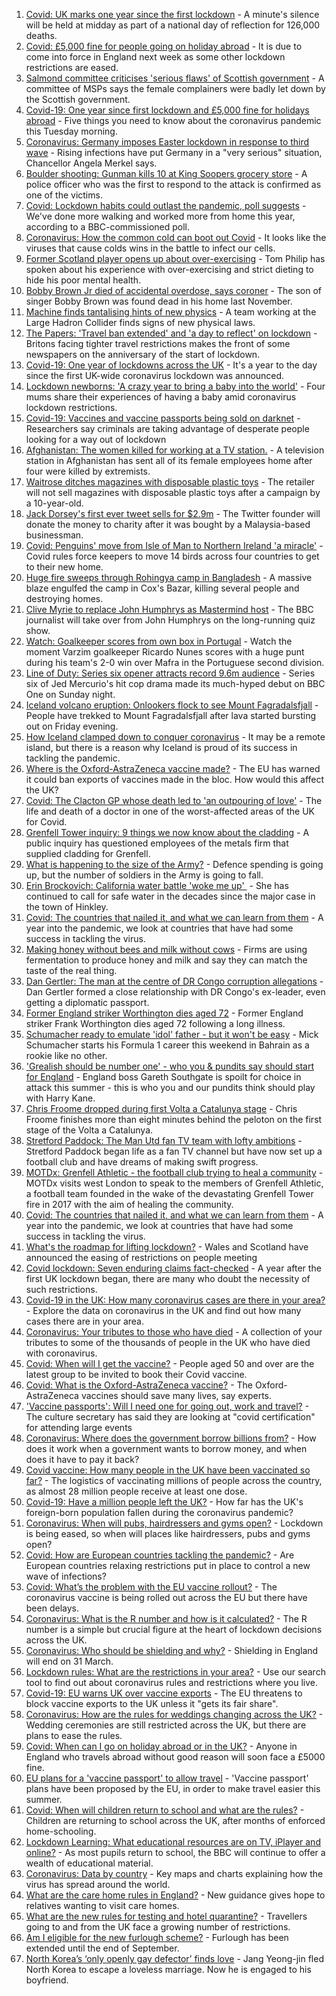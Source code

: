 1. [Covid: UK marks one year since the first lockdown](https://www.bbc.co.uk/news/uk-56491532) - A minute's silence will be held at midday as part of a national day of reflection for 126,000 deaths.
2. [Covid: £5,000 fine for people going on holiday abroad](https://www.bbc.co.uk/news/uk-56493002) - It is due to come into force in England next week as some other lockdown restrictions are eased.
3. [Salmond committee criticises 'serious flaws' of Scottish government](https://www.bbc.co.uk/news/uk-scotland-scotland-politics-56494852) - A committee of MSPs says the female complainers were badly let down by the Scottish government.
4. [Covid-19: One year since first lockdown and £5,000 fine for holidays abroad](https://www.bbc.co.uk/news/uk-56494194) - Five things you need to know about the coronavirus pandemic this Tuesday morning.
5. [Coronavirus: Germany imposes Easter lockdown in response to third wave](https://www.bbc.co.uk/news/world-europe-56486732) - Rising infections have put Germany in a "very serious" situation, Chancellor Angela Merkel says.
6. [Boulder shooting: Gunman kills 10 at King Soopers grocery store](https://www.bbc.co.uk/news/world-us-canada-56492541) - A police officer who was the first to respond to the attack is confirmed as one of the victims.
7. [Covid: Lockdown habits could outlast the pandemic, poll suggests](https://www.bbc.co.uk/news/uk-56490823) - We've done more walking and worked more from home this year, according to a BBC-commissioned poll.
8. [Coronavirus: How the common cold can boot out Covid](https://www.bbc.co.uk/news/health-56483445) - It looks like the viruses that cause colds wins in the battle to infect our cells.
9. [Former Scotland player opens up about over-exercising](https://www.bbc.co.uk/news/uk-scotland-56489292) - Tom Philip has spoken about his experience with over-exercising and strict dieting to hide his poor mental health.
10. [Bobby Brown Jr died of accidental overdose, says coroner](https://www.bbc.co.uk/news/entertainment-arts-56495122) - The son of singer Bobby Brown was found dead in his home last November.
11. [Machine finds tantalising hints of new physics](https://www.bbc.co.uk/news/science-environment-56491033) - A team working at the Large Hadron Collider finds signs of new physical laws.
12. [The Papers: 'Travel ban extended' and 'a day to reflect' on lockdown](https://www.bbc.co.uk/news/blogs-the-papers-56491971) - Britons facing tighter travel restrictions makes the front of some newspapers on the anniversary of the start of lockdown.
13. [Covid-19: One year of lockdowns across the UK](https://www.bbc.co.uk/news/uk-56490107) - It's a year to the day since the first UK-wide coronavirus lockdown was announced.
14. [Lockdown newborns: 'A crazy year to bring a baby into the world'](https://www.bbc.co.uk/news/uk-scotland-56484706) - Four mums share their experiences of having a baby amid coronavirus lockdown restrictions.
15. [Covid-19: Vaccines and vaccine passports being sold on darknet](https://www.bbc.co.uk/news/technology-56489574) - Researchers say criminals are taking advantage of desperate people looking for a way out of lockdown
16. [Afghanistan: The women killed for working at a TV station.](https://www.bbc.co.uk/news/world-asia-56488749) - A television station in Afghanistan has sent all of its female employees home after four were killed by extremists.
17. [Waitrose ditches magazines with disposable plastic toys](https://www.bbc.co.uk/news/business-56456170) - The retailer will not sell magazines with disposable plastic toys after a campaign by a 10-year-old.
18. [Jack Dorsey's first ever tweet sells for $2.9m](https://www.bbc.co.uk/news/business-56492358) - The Twitter founder will donate the money to charity after it was bought by a Malaysia-based businessman.
19. [Covid: Penguins' move from Isle of Man to Northern Ireland 'a miracle'](https://www.bbc.co.uk/news/world-europe-isle-of-man-56489503) - Covid rules force keepers to move 14 birds across four countries to get to their new home.
20. [Huge fire sweeps through Rohingya camp in Bangladesh](https://www.bbc.co.uk/news/56490348) - A massive blaze engulfed the camp in Cox's Bazar, killing several people and destroying homes.
21. [Clive Myrie to replace John Humphrys as Mastermind host](https://www.bbc.co.uk/news/newsbeat-56484185) - The BBC journalist will take over from John Humphrys on the long-running quiz show.
22. [Watch: Goalkeeper scores from own box in Portugal](https://www.bbc.co.uk/sport/av/football/56491023) - Watch the moment Varzim goalkeeper Ricardo Nunes scores with a huge punt during his team's 2-0 win over Mafra in the Portuguese second division.
23. [Line of Duty: Series six opener attracts record 9.6m audience](https://www.bbc.co.uk/news/entertainment-arts-56482757) - Series six of Jed Mercurio's hit cop drama made its much-hyped debut on BBC One on Sunday night.
24. [Iceland volcano eruption: Onlookers flock to see Mount Fagradalsfjall](https://www.bbc.co.uk/news/world-europe-56482798) - People have trekked to Mount Fagradalsfjall after lava started bursting out on Friday evening.
25. [How Iceland clamped down to conquer coronavirus](https://www.bbc.co.uk/news/world-europe-56412790) - It may be a remote island, but there is a reason why Iceland is proud of its success in tackling the pandemic.
26. [Where is the Oxford-AstraZeneca vaccine made?](https://www.bbc.co.uk/news/56483766) - The EU has warned it could ban exports of vaccines made in the bloc. How would this affect the UK?
27. [Covid: The Clacton GP whose death led to 'an outpouring of love'](https://www.bbc.co.uk/news/uk-england-essex-56403512) - The life and death of a doctor in one of the worst-affected areas of the UK for Covid.
28. [Grenfell Tower inquiry: 9 things we now know about the cladding](https://www.bbc.co.uk/news/uk-56403431) - A public inquiry has questioned employees of the metals firm that supplied cladding for Grenfell.
29. [What is happening to the size of the Army?](https://www.bbc.co.uk/news/uk-42774738) - Defence spending is going up, but the number of soldiers in the Army is going to fall.
30. [Erin Brockovich: California water battle 'woke me up' ](https://www.bbc.co.uk/news/world-us-canada-56462793) - She has continued to call for safe water in the decades since the major case in the town of Hinkley.
31. [Covid: The countries that nailed it, and what we can learn from them](https://www.bbc.co.uk/news/uk-56455030) - A year into the pandemic, we look at countries that have had some success in tackling the virus.
32. [Making honey without bees and milk without cows](https://www.bbc.co.uk/news/business-56154143) - Firms are using fermentation to produce honey and milk and say they can match the taste of the real thing.
33. [Dan Gertler: The man at the centre of DR Congo corruption allegations](https://www.bbc.co.uk/news/world-africa-56444576) - Dan Gertler formed a close relationship with DR Congo's ex-leader, even getting a diplomatic passport.
34. [Former England striker Worthington dies aged 72](https://www.bbc.co.uk/sport/football/56495453) - Former England striker Frank Worthington dies aged 72 following a long illness.
35. [Schumacher ready to emulate 'idol' father - but it won't be easy](https://www.bbc.co.uk/sport/formula1/56438451) - Mick Schumacher starts his Formula 1 career this weekend in Bahrain as a rookie like no other.
36. ['Grealish should be number one' - who you & pundits say should start for England](https://www.bbc.co.uk/sport/football/56487138) - England boss Gareth Southgate is spoilt for choice in attack this summer - this is who you and our pundits think should play with Harry Kane.
37. [Chris Froome dropped during first Volta a Catalunya stage](https://www.bbc.co.uk/sport/cycling/56470711) - Chris Froome finishes more than eight minutes behind the peloton on the first stage of the Volta a Catalunya.
38. [Stretford Paddock: The Man Utd fan TV team with lofty ambitions](https://www.bbc.co.uk/sport/football/56458257) - Stretford Paddock began life as a fan TV channel but have now set up a football club and have dreams of making swift progress.
39. [MOTDx: Grenfell Athletic - the football club trying to heal a community](https://www.bbc.co.uk/sport/av/football/56449058) - MOTDx visits west London to speak to the members of Grenfell Athletic, a football team founded in the wake of the devastating Grenfell Tower fire in 2017 with the aim of healing the community.
40. [Covid: The countries that nailed it, and what we can learn from them](https://www.bbc.co.uk/news/uk-56455030) - A year into the pandemic, we look at countries that have had some success in tackling the virus.
41. [What's the roadmap for lifting lockdown?](https://www.bbc.co.uk/news/explainers-52530518) - Wales and Scotland have announced the easing of restrictions on people meeting
42. [Covid lockdown: Seven enduring claims fact-checked](https://www.bbc.co.uk/news/55949640) - A year after the first UK lockdown began, there are many who doubt the necessity of such restrictions.
43. [Covid-19 in the UK: How many coronavirus cases are there in your area?](https://www.bbc.co.uk/news/uk-51768274) - Explore the data on coronavirus in the UK and find out how many cases there are in your area.
44. [Coronavirus: Your tributes to those who have died](https://www.bbc.co.uk/news/uk-52676411) - A collection of your tributes to some of the thousands of people in the UK who have died with coronavirus.
45. [Covid: When will I get the vaccine?](https://www.bbc.co.uk/news/health-55045639) - People aged 50 and over are the latest group to be invited to book their Covid vaccine.
46. [Covid: What is the Oxford-AstraZeneca vaccine?](https://www.bbc.co.uk/news/health-55302595) - The Oxford-AstraZeneca vaccines should save many lives, say experts.
47. ['Vaccine passports': Will I need one for going out, work and travel?](https://www.bbc.co.uk/news/explainers-55718553) - The culture secretary has said they are looking at "covid certification" for attending large events
48. [Coronavirus: Where does the government borrow billions from?](https://www.bbc.co.uk/news/business-50504151) - How does it work when a government wants to borrow money, and when does it have to pay it back?
49. [Covid vaccine: How many people in the UK have been vaccinated so far?](https://www.bbc.co.uk/news/health-55274833) - The logistics of vaccinating millions of people across the country, as almost 28 million people receive at least one dose.
50. [Covid-19: Have a million people left the UK?](https://www.bbc.co.uk/news/uk-56435100) - How far has the UK's foreign-born population fallen during the coronavirus pandemic?
51. [Coronavirus: When will pubs, hairdressers and gyms open?](https://www.bbc.co.uk/news/explainers-53349989) - Lockdown is being eased, so when will places like hairdressers, pubs and gyms open?
52. [Covid: How are European countries tackling the pandemic?](https://www.bbc.co.uk/news/explainers-53640249) - Are European countries relaxing restrictions put in place to control a new wave of infections?
53. [Covid: What’s the problem with the EU vaccine rollout?](https://www.bbc.co.uk/news/explainers-52380823) - The coronavirus vaccine is being rolled out across the EU but there have been delays.
54. [Coronavirus: What is the R number and how is it calculated?](https://www.bbc.co.uk/news/health-52473523) - The R number is a simple but crucial figure at the heart of lockdown decisions across the UK.
55. [Coronavirus: Who should be shielding and why?](https://www.bbc.co.uk/news/health-51997151) - Shielding in England will end on 31 March.
56. [Lockdown rules: What are the restrictions in your area?](https://www.bbc.co.uk/news/uk-54373904) - Use our search tool to find out about coronavirus rules and restrictions where you live.
57. [Covid-19: EU warns UK over vaccine exports](https://www.bbc.co.uk/news/45877605) - The EU threatens to block vaccine exports to the UK unless it "gets its fair share".
58. [Coronavirus: How are the rules for weddings changing across the UK?](https://www.bbc.co.uk/news/explainers-52811509) - Wedding ceremonies are still restricted across the UK, but there are plans to ease the rules.
59. [Covid: When can I go on holiday abroad or in the UK?](https://www.bbc.co.uk/news/explainers-52646738) - Anyone in England who travels abroad without good reason will soon face a £5000 fine.
60. [EU plans for a 'vaccine passport' to allow travel](https://www.bbc.co.uk/news/world-europe-56436910) - 'Vaccine passport' plans have been proposed by the EU, in order to make travel easier this summer.
61. [Covid: When will children return to school and what are the rules?](https://www.bbc.co.uk/news/education-51643556) - Children are returning to school across the UK, after months of enforced home-schooling.
62. [Lockdown Learning: What educational resources are on TV, iPlayer and online?](https://www.bbc.co.uk/news/education-55591821) - As most pupils return to school, the BBC will continue to offer a wealth of educational material.
63. [Coronavirus: Data by country](https://www.bbc.co.uk/news/world-51235105) - Key maps and charts explaining how the virus has spread around the world.
64. [What are the care home rules in England?](https://www.bbc.co.uk/news/explainers-53503712) - New guidance gives hope to relatives wanting to visit care homes.
65. [What are the new rules for testing and hotel quarantine?](https://www.bbc.co.uk/news/explainers-52544307) - Travellers going to and from the UK face a growing number of restrictions.
66. [Am I eligible for the new furlough scheme?](https://www.bbc.co.uk/news/explainers-52135342) - Furlough has been extended until the end of September.
67. [North Korea’s ‘only openly gay defector’ finds love](https://www.bbc.co.uk/news/world-asia-56323825) - Jang Yeong-jin fled North Korea to escape a loveless marriage. Now he is engaged to his boyfriend.
